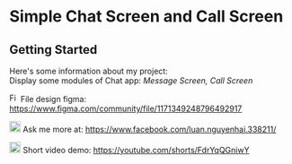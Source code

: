 # Simple Chat Screen and Call Screen
## Getting Started

Here's some information about my project:<br>
Display some modules of Chat app: <i> Message Screen, Call Screen </i>

<img src="https://upload.wikimedia.org/wikipedia/commons/3/33/Figma-logo.svg" alt="Figma Icon" width="16"/>                File design figma:
https://www.figma.com/community/file/1171349248796492917

<img src="https://upload.wikimedia.org/wikipedia/commons/0/05/Facebook_Logo_%282019%29.png" alt="Facebook Icon" width="20"/>                Ask me more at:
https://www.facebook.com/luan.nguyenhai.338211/

<img src="https://upload.wikimedia.org/wikipedia/commons/e/ef/Youtube_logo.png" alt="Youtube Icon" width="20"/>                Short video demo: 
https://youtube.com/shorts/FdrYqQGniwY
